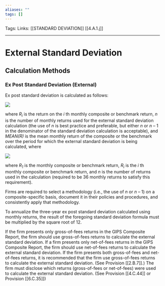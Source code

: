 ```yaml
---
aliases: ""
tags: []
---
```

Tags:
Links: [[STANDARD DEVIATION]] [[4.A.1.j]]
___
# External Standard Deviation
## Calculation Methods
### Ex Post Standard Deviation (External)
Ex post standard deviation is calculated as follows:

![](https://www.gipsstandards.org/wp-content/themes/gips/pdf_img/for_firms/4.A.1.7.png)

where _R<sub>i</sub>_ is the return on the _i_ th monthly composite or benchmark return, _n_ is the number of monthly returns used for the external standard deviation calculation (the use of _n_ is best practice and preferable, but either _n_ or _n_ – 1 in the denominator of the standard deviation calculation is acceptable), and _MEAN(R)_ is the mean monthly return of the composite or the benchmark over the period for which the external standard deviation is being calculated, where

![](https://www.gipsstandards.org/wp-content/themes/gips/pdf_img/for_firms/4.A.1.8.png)

where _R<sub>1</sub>_ is the monthly composite or benchmark return, _R<sub>i</sub>_ is the _i_ th monthly composite or benchmark return, and _n_ is the number of returns used in the calculation (required to be 36 monthly returns to satisfy this requirement).

Firms are required to select a methodology (i.e., the use of _n_ or _n_ – 1) on a composite-specific basis, document it in their policies and procedures, and consistently apply that methodology.

To annualize the three-year ex post standard deviation calculated using monthly returns, the result of the foregoing standard deviation formula must be multiplied by the square root of 12.

If the firm presents only gross-of-fees returns in the GIPS Composite Report, the firm should use gross-of-fees returns to calculate the external standard deviation. If a firm presents only net-of-fees returns in the GIPS Composite Report, the firm should use net-of-fees returns to calculate the external standard deviation. If the firm presents both gross-of-fees and net-of-fees returns, it is recommended that the firm use gross-of-fees returns to calculate the external standard deviation. (See Provision [[2.B.7]].) The firm must disclose which returns (gross-of-fees or net-of-fees) were used to calculate the external standard deviation. (See Provision [[4.C.44]] or Provision [[6.C.35]])